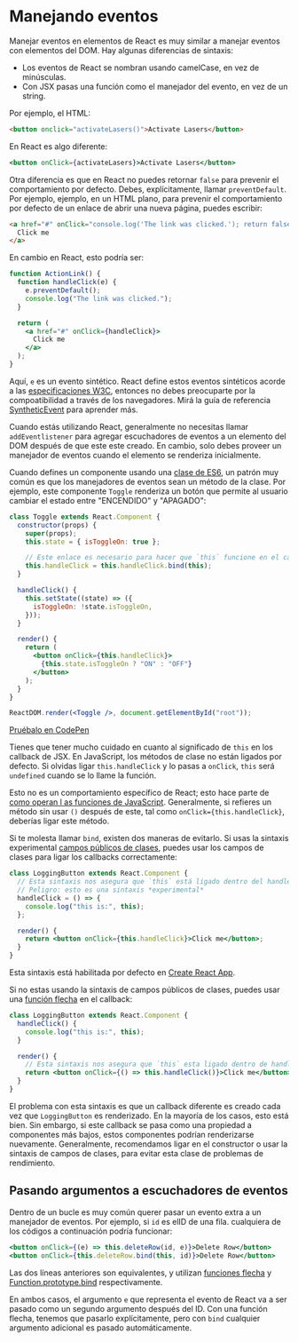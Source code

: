 # Manejando eventos

Manejar eventos en elementos de React es muy similar a manejar eventos con elementos del DOM. Hay algunas diferencias de sintaxis:

- Los eventos de React se nombran usando camelCase, en vez de minúsculas.
- Con JSX pasas una función como el manejador del evento, en vez de un string.

Por ejemplo, el HTML:

```HTML
<button onclick="activateLasers()">Activate Lasers</button>
```

En React es algo diferente:

```jsx
<button onClick={activateLasers}>Activate Lasers</button>
```

Otra diferencia es que en React no puedes retornar `false` para prevenir el comportamiento por defecto. Debes, explícitamente, llamar `preventDefault`. Por ejemplo, ejemplo, en un HTML plano, para prevenir el comportamiento por defecto de un enlace de abrir una nueva página, puedes escribir:

```HTML
<a href="#" onClick="console.log('The link was clicked.'); return false">
  Click me
</a>
```

En cambio en React, esto podría ser:

```jsx
function ActionLink() {
  function handleClick(e) {
    e.preventDefault();
    console.log("The link was clicked.");
  }

  return (
    <a href="#" onClick={handleClick}>
      Click me
    </a>
  );
}
```

Aquí, `e` es un evento sintético. React define estos eventos sintéticos acorde a las [especificaciones W3C](https://www.w3.org/TR/DOM-Level-3-Events/), entonces no debes preocuparte por la compoatibilidad a través de los navegadores. Mirá la guía de referencia [SyntheticEvent](https://es.reactjs.org/docs/events.html) para aprender más.

Cuando estás utilizando React, generalmente no necesitas llamar `addEventlistener` para agregar escuchadores de eventos a un elemento del DOM después de que este este creado. En cambio, solo debes proveer un manejador de eventos cuando el elemento se renderiza inicialmente.

Cuando defines un componente usando una [clase de ES6](https://developer.mozilla.org/es/docs/Web/JavaScript/Referencia/Classes), un patrón muy común es que los manejadores de eventos sean un método de la clase. Por ejemplo, este componente `Toggle` renderiza un botón que permite al usuario cambiar el estado entre "ENCENDIDO" y "APAGADO":

```jsx
class Toggle extends React.Component {
  constructor(props) {
    super(props);
    this.state = { isToggleOn: true };

    // Este enlace es necesario para hacer que `this` funcione en el callbak
    this.handleClick = this.handleClick.bind(this);
  }

  handleClick() {
    this.setState((state) => ({
      isToggleOn: !state.isToggleOn,
    }));
  }

  render() {
    return (
      <button onClick={this.handleClick}>
        {this.state.isToggleOn ? "ON" : "OFF"}
      </button>
    );
  }
}

ReactDOM.render(<Toggle />, document.getElementById("root"));
```

[Pruébalo en CodePen](https://codepen.io/gaearon/pen/xEmzGg?editors=0010)

Tienes que tener mucho cuidado en cuanto al significado de `this` en los callback de JSX. En JavaScript, los métodos de clase no están ligados por defecto. Si olvidas ligar `this.handleClick` y lo pasas a `onClick`, `this` será `undefined` cuando se lo llame la función.

Esto no es un comportamiento específico de React; esto hace parte de [como operan l as funciones de JavaScript](https://www.smashingmagazine.com/2014/01/understanding-javascript-function-prototype-bind/). Generalmente, si refieres un método sin usar `()` después de este, tal como `onClick={this.handleClick}`, deberías ligar este método.

Si te molesta llamar `bind`, existen dos maneras de evitarlo. Si usas la sintaxis experimental [campos públicos de clases](https://babeljs.io/docs/plugins/transform-class-properties/), puedes usar los campos de clases para ligar los callbacks correctamente:

```jsx
class LoggingButton extends React.Component {
  // Esta sintaxis nos asegura que `this` está ligado dentro del handleClick
  // Peligro: esto es una sintaxis *experimental*
  handleClick = () => {
    console.log("this is:", this);
  };

  render() {
    return <button onClick={this.handleClick}>Click me</button>;
  }
}
```

Esta sintaxis está habilitada por defecto en [Create React App](https://github.com/facebookincubator/create-react-app).

Si no estas usando la sintaxis de campos públicos de clases, puedes usar una [función flecha](https://developer.mozilla.org/es/docs/Web/JavaScript/Reference/Functions/Arrow_functions) en el callback:

```jsx
class LoggingButton extends React.Component {
  handleClick() {
    console.log("this is:", this);
  }

  render() {
    // Esta sintaxis nos asegura que `this` esta ligado dentro de handleClick
    return <button onClick={() => this.handleClick()}>Click me</button>;
  }
}
```

El problema con esta sintaxis es que un callback diferente es creado cada vez que `LoggingButton` es renderizado. En la mayoría de los casos, esto está bien. Sin embargo, si este callback se pasa como una propiedad a componentes más bajos, estos componentes podrían renderizarse nuevamente. Generalmente, recomendamos ligar en el constructor o usar la sintaxis de campos de clases, para evitar esta clase de problemas de rendimiento.

## Pasando argumentos a escuchadores de eventos

Dentro de un bucle es muy común querer pasar un evento extra a un manejador de eventos. Por ejemplo, si `id` es elID de una fila. cualquiera de los códigos a continuación podría funcionar:

```jsx
<button onClick={(e) => this.deleteRow(id, e)}>Delete Row</button>
<button onClick={this.deleteRow.bind(this, id)}>Delete Row</button>
```

Las dos líneas anteriores son equivalentes, y utilizan [funciones flecha](https://developer.mozilla.org/en-US/docs/Web/JavaScript/Reference/Functions/Arrow_functions) y
[Function.prototype.bind](https://developer.mozilla.org/en-US/docs/Web/JavaScript/Reference/Global_objects/Function/bind) respectivamente.

En ambos casos, el argumento `e` que representa el evento de React va a ser pasado como un segundo argumento después del ID. Con una función flecha, tenemos que pasarlo explícitamente, pero con `bind` cualquier argumento adicional es pasado automáticamente.

